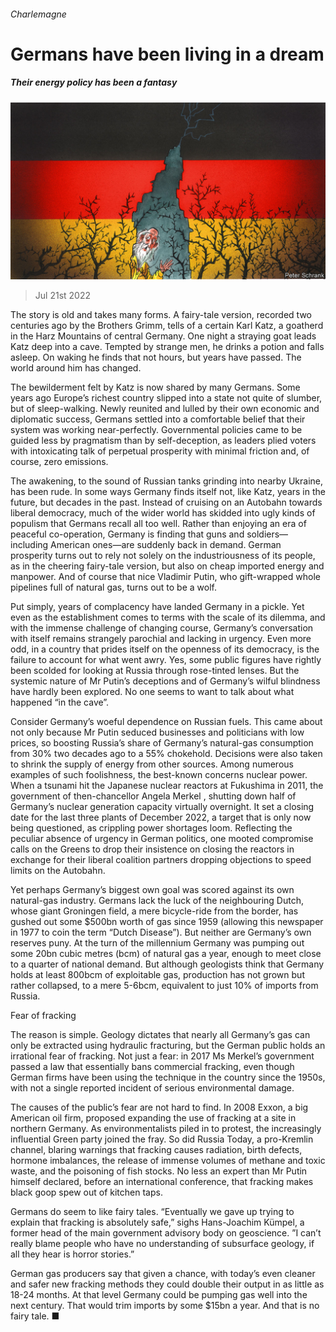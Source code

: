 ###### Charlemagne

# Germans have been living in a dream 

##### Their energy policy has been a fantasy 

![image](images/20220723_EUD000.jpg) 

> Jul 21st 2022 

The story is old and takes many forms. A fairy-tale version, recorded two centuries ago by the Brothers Grimm, tells of a certain Karl Katz, a goatherd in the Harz Mountains of central Germany. One night a straying goat leads Katz deep into a cave. Tempted by strange men, he drinks a potion and falls asleep. On waking he finds that not hours, but years have passed. The world around him has changed. 

The bewilderment felt by Katz is now shared by many Germans. Some years ago Europe’s richest country slipped into a state not quite of slumber, but of sleep-walking. Newly reunited and lulled by their own economic and diplomatic success, Germans settled into a comfortable belief that their system was working near-perfectly. Governmental policies came to be guided less by pragmatism than by self-deception, as leaders plied voters with intoxicating talk of perpetual prosperity with minimal friction and, of course, zero emissions.

The awakening, to the sound of Russian tanks grinding into nearby Ukraine, has been rude. In some ways Germany finds itself not, like Katz, years in the future, but decades in the past. Instead of cruising on an Autobahn towards liberal democracy, much of the wider world has skidded into ugly kinds of populism that Germans recall all too well. Rather than enjoying an era of peaceful co-operation, Germany is finding that guns and soldiers—including American ones—are suddenly back in demand. German prosperity turns out to rely not solely on the industriousness of its people, as in the cheering fairy-tale version, but also on cheap imported energy and manpower. And of course that nice Vladimir Putin, who gift-wrapped whole pipelines full of natural gas, turns out to be a wolf. 

Put simply, years of complacency have landed Germany in a pickle. Yet even as the establishment comes to terms with the scale of its dilemma, and with the immense challenge of changing course, Germany’s conversation with itself remains strangely parochial and lacking in urgency. Even more odd, in a country that prides itself on the openness of its democracy, is the failure to account for what went awry. Yes, some public figures have rightly been scolded for looking at Russia through rose-tinted lenses. But the systemic nature of Mr Putin’s deceptions and of Germany’s wilful blindness have hardly been explored. No one seems to want to talk about what happened “in the cave”.

Consider Germany’s woeful dependence on Russian fuels. This came about not only because Mr Putin seduced businesses and politicians with low prices, so boosting Russia’s share of Germany’s natural-gas consumption from 30% two decades ago to a 55% chokehold. Decisions were also taken to shrink the supply of energy from other sources. Among numerous examples of such foolishness, the best-known concerns nuclear power. When a tsunami hit the Japanese nuclear reactors at Fukushima in 2011, the government of then-chancellor Angela Merkel , shutting down half of Germany’s nuclear generation capacity virtually overnight. It set a closing date for the last three plants of December 2022, a target that is only now being questioned, as crippling power shortages loom. Reflecting the peculiar absence of urgency in German politics, one mooted compromise calls on the Greens to drop their insistence on closing the reactors in exchange for their liberal coalition partners dropping objections to speed limits on the Autobahn. 

Yet perhaps Germany’s biggest own goal was scored against its own natural-gas industry. Germans lack the luck of the neighbouring Dutch, whose giant Groningen field, a mere bicycle-ride from the border, has gushed out some $500bn worth of gas since 1959 (allowing this newspaper in 1977 to coin the term “Dutch Disease”). But neither are Germany’s own reserves puny. At the turn of the millennium Germany was pumping out some 20bn cubic metres (bcm) of natural gas a year, enough to meet close to a quarter of national demand. But although geologists think that Germany holds at least 800bcm of exploitable gas, production has not grown but rather collapsed, to a mere 5-6bcm, equivalent to just 10% of imports from Russia.

Fear of fracking

The reason is simple. Geology dictates that nearly all Germany’s gas can only be extracted using hydraulic fracturing, but the German public holds an irrational fear of fracking. Not just a fear: in 2017 Ms Merkel’s government passed a law that essentially bans commercial fracking, even though German firms have been using the technique in the country since the 1950s, with not a single reported incident of serious environmental damage. 

The causes of the public’s fear are not hard to find. In 2008 Exxon, a big American oil firm, proposed expanding the use of fracking at a site in northern Germany. As environmentalists piled in to protest, the increasingly influential Green party joined the fray. So did Russia Today, a pro-Kremlin channel, blaring warnings that fracking causes radiation, birth defects, hormone imbalances, the release of immense volumes of methane and toxic waste, and the poisoning of fish stocks. No less an expert than Mr Putin himself declared, before an international conference, that fracking makes black goop spew out of kitchen taps.

Germans do seem to like fairy tales. “Eventually we gave up trying to explain that fracking is absolutely safe,” sighs Hans-Joachim Kümpel, a former head of the main government advisory body on geoscience. ”I can’t really blame people who have no understanding of subsurface geology, if all they hear is horror stories.” 

German gas producers say that given a chance, with today’s even cleaner and safer new fracking methods they could double their output in as little as 18-24 months. At that level Germany could be pumping gas well into the next century. That would trim imports by some $15bn a year. And that is no fairy tale. ■





